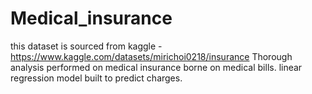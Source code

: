# Medical_insurance
this dataset is sourced from kaggle - https://www.kaggle.com/datasets/mirichoi0218/insurance
Thorough analysis performed on medical insurance borne on medical bills. linear regression model built to predict charges.
